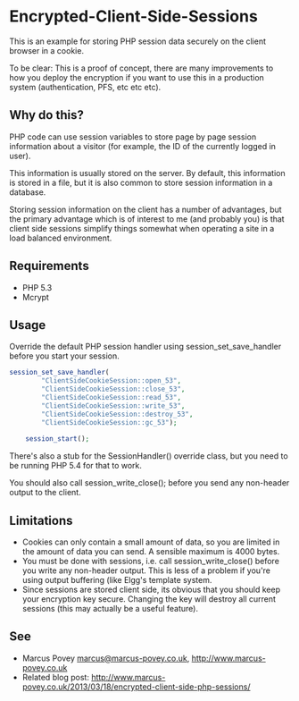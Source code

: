 Encrypted-Client-Side-Sessions
==============================

This is an example for storing PHP session data securely on the client browser in a cookie.

To be clear: This is a proof of concept, there are many improvements to how you deploy the encryption if you want to use this in a production system (authentication, PFS, etc etc etc).

Why do this?
------------

PHP code can use session variables to store page by page session information about a visitor (for example, the ID of the currently logged in user).

This information is usually stored on the server. By default, this information is stored in a file, but it is also common to store session information in a database.

Storing session information on the client has a number of advantages, but the primary advantage which is of interest to me (and probably you) is that client side sessions simplify things somewhat when operating a site in a load balanced environment.

Requirements
------------

 * PHP 5.3
 * Mcrypt

Usage
-----

Override the default PHP session handler using session_set_save_handler before you start your session.

```php
session_set_save_handler(
        "ClientSideCookieSession::open_53",
        "ClientSideCookieSession::close_53",
        "ClientSideCookieSession::read_53",
        "ClientSideCookieSession::write_53",
        "ClientSideCookieSession::destroy_53",
        "ClientSideCookieSession::gc_53");
    
    session_start();
```
    
There's also a stub for the SessionHandler() override class, but you need to be running PHP 5.4 for that to work.

You should also call session_write_close(); before you send any non-header output to the client.

Limitations
-----------

 * Cookies can only contain a small amount of data, so you are limited in the amount of data you can send. A sensible maximum is 4000 bytes.
 * You must be done with sessions, i.e. call session_write_close() before you write any non-header output. This is less of a problem if you're using output buffering (like Elgg's template system.
 * Since sessions are stored client side, its obvious that you should keep your encryption key secure. Changing the key will destroy all current sessions (this may actually be a useful feature).
 
See
---

 * Marcus Povey <marcus@marcus-povey.co.uk>, http://www.marcus-povey.co.uk
 * Related blog post: http://www.marcus-povey.co.uk/2013/03/18/encrypted-client-side-php-sessions/
